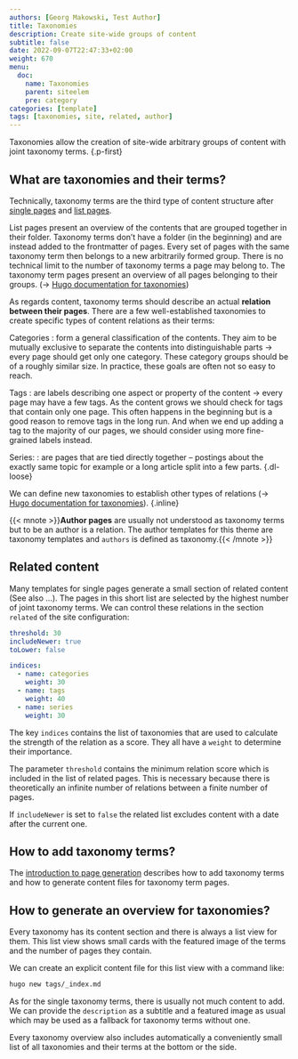 ```yaml
---
authors: [Georg Makowski, Test Author]
title: Taxonomies
description: Create site-wide groups of content
subtitle: false
date: 2022-09-07T22:47:33+02:00 
weight: 670
menu:
  doc:
    name: Taxonomies
    parent: siteelem
    pre: category
categories: [template]
tags: [taxonomies, site, related, author]
---
```


Taxonomies allow the creation of site-wide arbitrary groups of content with joint taxonomy terms.
{.p-first} <!--more-->

## What are taxonomies and their terms?

Technically, taxonomy terms are the third type of content structure after [single pages](/doc/intro/workflow/content#single-pages) and [list pages](/doc/intro/workflow/content#branch-bundles).

List pages present an overview of the contents that are grouped together in their folder. Taxonomy terms don’t have a folder (in the beginning) and are instead added to the frontmatter of pages. Every set of pages with the same taxonomy term then belongs to a new arbitrarily formed group. There is no technical limit to the number of taxonomy terms a page may belong to. The taxonomy term pages present an overview of all pages belonging to their groups. (&rightarrow; [Hugo documentation for taxonomies][hugotaxo]) 

As regards content, taxonomy terms should describe an actual **relation between their pages**. There are a few well-established taxonomies to create specific types of content relations as their terms:

Categories
: form a general classification of the contents. They aim to be mutually exclusive to separate the contents into distinguishable parts &rightarrow; every page should get only one category. These category groups should be of a roughly similar size. In practice, these goals are often not so easy to reach.

Tags
: are labels describing one aspect or property of the content &rightarrow; every page may have a few tags. As the content grows we should check for tags that contain only one page. This often happens in the beginning but is a good reason to remove tags in the long run.
And when we end up adding a tag to the majority of our pages, we should consider using more fine-grained labels instead.

Series:
: are pages that are tied directly together – postings about the exactly same topic for example or a long article split into a few parts.
{.dl-loose}

We can define new taxonomies to establish other types of relations (&rightarrow; [Hugo documentation for taxonomies][hugotaxo]).
{.inline}

{{< mnote >}}**Author pages** are usually not understood as taxonomy terms but to be an author is a relation. The author templates for this theme are taxonomy templates and `authors` is defined as taxonomy.{{< /mnote >}}

## Related content

Many templates for single pages generate a small section of related content (See also …). The pages in this short list are selected by the highest number of joint taxonomy terms. We can control these relations in the section `related` of the site configuration:

```yaml {.left-in}
threshold: 30
includeNewer: true
toLower: false

indices:
  - name: categories
    weight: 30
  - name: tags
    weight: 40
  - name: series
    weight: 30
```

The key `indices` contains the list of taxonomies that are used to calculate the strength of the relation as a score. They all have a `weight` to determine their importance.

The parameter `threshold` contains the minimum relation score which is included in the list of related pages. This is necessary because there is theoretically an infinite number of relations between a finite number of pages.

If `includeNewer` is set to `false` the related list excludes content with a date after the current one.

## How to add taxonomy terms?

The [introduction to page generation](/doc/intro/workflow/content) describes how to add taxonomy terms and how to generate content files for taxonomy term pages.

## How to generate an overview for taxonomies?

Every taxonomy has its content section and there is always a list view for them. This list view shows small cards with the featured image of the terms and the number of pages they contain.

We can create an explicit content file for this list view with a command like:

```sh {.left-in}
hugo new tags/_index.md
```

As for the single taxonomy terms, there is usually not much content to add. We can provide the `description` as a subtitle and a featured image as usual which may be used as a fallback for taxonomy terms without one.

Every taxonomy overview also includes automatically a conveniently small list of all taxonomies and their terms at the bottom or the side.

[hugotaxo]: https://gohugo.io/content-management/taxonomies/
[hugotaxonew]: https://gohugo.io/content-management/taxonomies#configure-taxonomies
